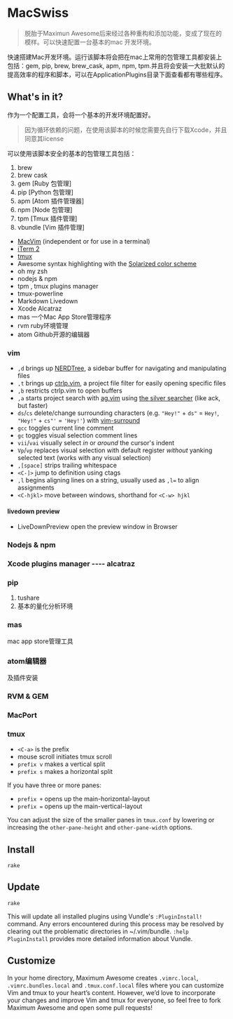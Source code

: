# MacSwiss

> 脱胎于Maximun Awesome后来经过各种重构和添加功能，变成了现在的模样。可以快速配置一台基本的mac 开发环境。

快速搭建Mac开发环境。运行该脚本将会把在mac上常用的包管理工具都安装上包括：gem, pip, brew, brew_cask, apm, npm, tpm.并且将会安装一大批默认的提高效率的程序和脚本，可以在ApplicationPlugins目录下面查看都有哪些程序。

## What's in it?


作为一个配置工具，会将一个基本的开发环境配置好。

> 因为循环依赖的问题，在使用该脚本的时候您需要先自行下载Xcode，并且同意其license

可以使用该脚本安全的基本的包管理工具包括：

1. brew
2. brew cask
3. gem [Ruby 包管理]
4. pip [Python 包管理]
5. apm [Atom 插件管理器]
6. npm [Node 包管理]
7. tpm [Tmux 插件管理]
8. vbundle [Vim 插件管理]

* [MacVim](https://github.com/macvim-dev/macvim) (independent or for use in a terminal)
* [iTerm 2](http://www.iterm2.com/)
* [tmux](http://tmux.github.io/)
* Awesome syntax highlighting with the [Solarized color scheme](http://ethanschoonover.com/solarized)
* oh my zsh
* nodejs & npm
* tpm , tmux plugins manager
* tmux-powerline
* Markdown Livedown
* Xcode Alcatraz
* mas 一个Mac App Store管理程序
* rvm ruby环境管理
* atom Github开源的编辑器


### vim

* `,d` brings up [NERDTree](https://github.com/scrooloose/nerdtree), a sidebar buffer for navigating and manipulating files
* `,t` brings up [ctrlp.vim](https://github.com/ctrlpvim/ctrlp.vim), a project file filter for easily opening specific files
* `,b` restricts ctrlp.vim to open buffers
* `,a` starts project search with [ag.vim](https://github.com/rking/ag.vim) using [the silver searcher](https://github.com/ggreer/the_silver_searcher) (like ack, but faster)
* `ds`/`cs` delete/change surrounding characters (e.g. `"Hey!"` + `ds"` = `Hey!`, `"Hey!"` + `cs"'` = `'Hey!'`) with [vim-surround](https://github.com/tpope/vim-surround)
* `gcc` toggles current line comment
* `gc` toggles visual selection comment lines
* `vii`/`vai` visually select *in* or *around* the cursor's indent
* `Vp`/`vp` replaces visual selection with default register *without* yanking selected text (works with any visual selection)
* `,[space]` strips trailing whitespace
* `<C-]>` jump to definition using ctags
* `,l` begins aligning lines on a string, usually used as `,l=` to align assignments
* `<C-hjkl>` move between windows, shorthand for `<C-w> hjkl`

####  livedown preview

* LiveDownPreview open the preview window in Browser

### Nodejs & npm

### Xcode plugins manager ---- alcatraz

### pip

1. tushare
2. 基本的量化分析环境

### mas

mac app store管理工具

### atom编辑器

及插件安装

### RVM & GEM

### MacPort


### tmux

* `<C-a>` is the prefix
* mouse scroll initiates tmux scroll
* `prefix v` makes a vertical split
* `prefix s` makes a horizontal split

If you have three or more panes:
* `prefix +` opens up the main-horizontal-layout
* `prefix =` opens up the main-vertical-layout

You can adjust the size of the smaller panes in `tmux.conf` by lowering or increasing the `other-pane-height` and `other-pane-width` options.

## Install

    rake

## Update

    rake

This will update all installed plugins using Vundle's `:PluginInstall!`
command. Any errors encountered during this process may be resolved by clearing
out the problematic directories in ~/.vim/bundle. `:help PluginInstall`
provides more detailed information about Vundle.

## Customize
In your home directory, Maximum Awesome creates `.vimrc.local`, `.vimrc.bundles.local` and `.tmux.conf.local` files where you can customize
Vim and tmux to your heart’s content. However, we’d love to incorporate your changes and improve Vim and tmux
for everyone, so feel free to fork Maximum Awesome and open some pull requests!
